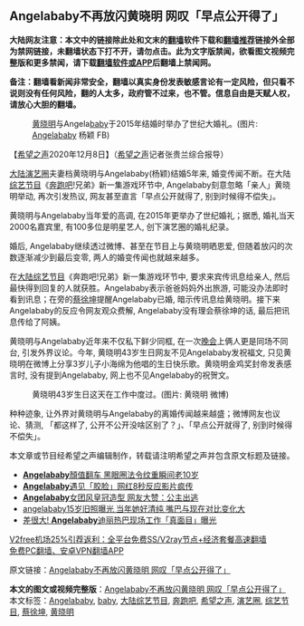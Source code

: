  <h2>Angelababy不再放闪黄晓明 网叹「早点公开得了」</h2> <p class="notice"><b>大陆网友注意：本文中的链接除此处和文末的<a href="https://github.com/bannedbook/fanqiang" >翻墙</a>软件下载和<a href="https://github.com/killgcd/justmysocks/blob/master/README.md">翻墙推荐</a>链接外全部为禁网链接，未翻墙状态下打不开，请勿点击。此为文字版禁闻，欲看图文视频完整版和更多禁闻，请下载<a href="https://github.com/bannedbook/fanqiang">翻墙软件或APP</a>后翻墙上禁闻网。</p><p>备注：翻墙看新闻非常安全，翻墙以真实身份发表敏感言论有一定风险，但只看不说则没有任何风险，翻的人太多，政府管不过来，也不管。信息自由是天赋人权，请放心大胆的翻墙。</b></p>  <div class="entry"> <figure><figcaption><a href="https://www.bannedbook.org/bnews/tag/%e9%bb%84%e6%99%93%e6%98%8e/" class="st_tag internal_tag" rel="tag" title="标签 黄晓明 下的日志">黄晓明</a>与Angela<a href="https://www.bannedbook.org/bnews/tag/baby/" class="st_tag internal_tag" rel="tag" title="标签 baby 下的日志">baby</a>于2015年结婚时举办了世纪大婚礼。(图片: <a href="https://www.bannedbook.org/bnews/tag/angelababy/" class="st_tag internal_tag" rel="tag" title="标签 Angelababy 下的日志">Angelababy</a> 杨颖 FB)</figcaption></figure> <p>【<span class='wp_keywordlink_affiliate'><a href="https://www.soundofhope.org" title="希望之声" target="_blank">希望之声</a></span>2020年12月8日】（<a href="https://www.bannedbook.org/bnews/tag/%e5%b8%8c%e6%9c%9b%e4%b9%8b%e5%a3%b0/" class="st_tag internal_tag" rel="tag" title="标签 希望之声 下的日志">希望之声</a>记者张贵兰综合报导）</p> <p><span class='wp_keywordlink_affiliate'><a href="https://www.bannedbook.org/" title="大陆" target="_blank">大陆</a></span><a href="https://www.bannedbook.org/bnews/tag/%e6%bc%94%e8%89%ba%e5%9c%88/" class="st_tag internal_tag" rel="tag" title="标签 演艺圈 下的日志">演艺圈</a>夫妻档黄晓明与Angelababy(杨颖)结婚5年来, 婚变传闻不断。在大陆<a href="https://www.bannedbook.org/bnews/tag/%E7%BB%BC%E8%89%BA%E8%8A%82%E7%9B%AE/" class="st_tag internal_tag" rel="tag" title="标签 综艺节目 下的日志">综艺节目</a>《<a href="https://www.bannedbook.org/bnews/tag/%E5%A5%94%E8%B7%91%E5%90%A7/" class="st_tag internal_tag" rel="tag" title="标签 奔跑吧 下的日志">奔跑吧</a>!兄弟》新一集游戏环节中, Angelababy刻意忽略「亲人」黄晓明举动, 再次引发热议, 网友甚至直言「早点公开就得了, 别到时候得不偿失」。</p> <p>黄晓明与Angelababy当年爱的高调, 在2015年更举办了世纪婚礼；据悉, 婚礼当天2000名嘉宾里, 有100多位是明星艺人, 创下演艺圈的婚礼纪录。</p>  <p></p> <p>婚后, Angelababy继续透过微博、甚至在节目上与黄晓明晒恩爱, 但随着放闪的次数逐渐减少到最后变零, 两人的婚变传闻也就越来越多。</p> <p>在<a href="https://www.bannedbook.org/bnews/tag/%E5%A4%A7%E9%99%86%E7%BB%BC%E8%89%BA%E8%8A%82%E7%9B%AE/" class="st_tag internal_tag" rel="tag" title="标签 大陆综艺节目 下的日志">大陆综艺节目</a>《奔跑吧!兄弟》新一集游戏环节中, 要求来宾传讯息给亲人, 然后最快得到回复的人就获胜。Angelababy表示爸爸妈妈外出旅游, 可能没办法即时看到讯息；在旁的<a href="https://www.bannedbook.org/bnews/tag/%E8%94%A1%E5%BE%90%E5%9D%A4/" class="st_tag internal_tag" rel="tag" title="标签 蔡徐坤 下的日志">蔡徐坤</a>提醒Angelababy已婚, 暗示传讯息给黄晓明。接下来Angelababy的反应令网友观众费解, Angelababy没有理会蔡徐坤的话, 最后把讯息传给了阿姨。</p>  <p>黄晓明与Angelababy近年来不仅私下鲜少同框, 在一次<span class='wp_keywordlink_affiliate'><a href="https://zh-cn.shenyunperformingarts.org/" title="晚会" target="_blank">晚会</a></span>上俩人更是同场不同台, 引发外界议论。今年, 黄晓明43岁生日网友不见Angelababy发祝福文, 只见黄晓明在微博上分享3岁儿子小海绵为他唱的生日快乐歌。黄晓明金鸡奖封帝发表感言时, 没有提到Angelababy, 网上也不见Angelababy的祝贺文。</p> <figure><figcaption>黄晓明43岁生日这天在工作中度过。(图片: 黄晓明 微博)</figcaption></figure> </p> <p>种种迹象, 让外界对黄晓明与Angelababy的离婚传闻越来越盛；微博网友也议论、猜测, 「都这样了, 公开不公开没啥区别了？」、「早点公开就得了, 别到时候得不偿失」。</p>  <p>本文章或节目经希望之声编辑制作，转载请注明希望之声并包含原文标题及链接。</p> <ul class='op-related-articles' title='相关阅读'> <li><a href='https://www.bannedbook.org/bnews/yule/20201128/1438490.html' target='_blank'><b>Angelababy</b>顏值翻车 黑眼圈法令纹重瞬间老10岁</a></li> <li><a href='https://www.bannedbook.org/bnews/comments/20201123/1435520.html' target='_blank'><b>Angelababy</b>遇见「胶脸」网红8秒反应影片疯传</a></li> <li><a href='https://www.bannedbook.org/bnews/yule/20200801/1372938.html' target='_blank'><b>Angelababy</b>女团风皇冠造型 网友大赞：公主出逃</a></li> <li><a href='https://www.bannedbook.org/bnews/yule/20200729/1368275.html' target='_blank'>angelababy15岁旧照曝光 当年她好清纯 嘴巴与现在对比变化大</a></li> <li><a href='https://www.bannedbook.org/bnews/comments/20200717/1362290.html' target='_blank'>差很大! <b>Angelababy</b>迪丽热巴现场工作「真面目」曝光</a></li> </ul> <p class="texttj"> <a href="https://github.com/bannedbook/fanqiang/wiki/V2ray%E6%9C%BA%E5%9C%BA" target="_blank">V2free机场25%引荐返利：全平台免费SS/V2ray节点+经济套餐高速翻墙</a><br/> <a href="https://github.com/bannedbook/fanqiang/wiki/%E7%A6%81%E9%97%BB%E7%BD%91%E5%AE%89%E5%8D%93%E7%BF%BB%E5%A2%99%E6%96%B0%E9%97%BBAPP" target="_blank">免费PC翻墙、安卓VPN翻墙APP</a></p><p>原文链接：<a class="src_link"  href="https://www.soundofhope.org/post/451585" target="_blank">Angelababy不再放闪黄晓明 网叹「早点公开得了」</a></p><a name='sharetosocial'></a>       <div><b>本文的图文或视频完整版</b>：<a href='https://www.bannedbook.org/bnews/comments/20201209/1444341.html'>Angelababy不再放闪黄晓明 网叹「早点公开得了」</a></div>  </div><!--END ENTRY--> <div class="postfooter"> <div>本文标签：<a href="https://www.bannedbook.org/bnews/tag/angelababy/" rel="tag">Angelababy</a>, <a href="https://www.bannedbook.org/bnews/tag/baby/" rel="tag">baby</a>, <a href="https://www.bannedbook.org/bnews/tag/%E5%A4%A7%E9%99%86%E7%BB%BC%E8%89%BA%E8%8A%82%E7%9B%AE/" rel="tag">大陆综艺节目</a>, <a href="https://www.bannedbook.org/bnews/tag/%E5%A5%94%E8%B7%91%E5%90%A7/" rel="tag">奔跑吧</a>, <a href="https://www.bannedbook.org/bnews/tag/%e5%b8%8c%e6%9c%9b%e4%b9%8b%e5%a3%b0/" rel="tag">希望之声</a>, <a href="https://www.bannedbook.org/bnews/tag/%e6%bc%94%e8%89%ba%e5%9c%88/" rel="tag">演艺圈</a>, <a href="https://www.bannedbook.org/bnews/tag/%E7%BB%BC%E8%89%BA%E8%8A%82%E7%9B%AE/" rel="tag">综艺节目</a>, <a href="https://www.bannedbook.org/bnews/tag/%E8%94%A1%E5%BE%90%E5%9D%A4/" rel="tag">蔡徐坤</a>, <a href="https://www.bannedbook.org/bnews/tag/%e9%bb%84%e6%99%93%e6%98%8e/" rel="tag">黄晓明</a></div>  </div><!--END POSTFOOTER--> 